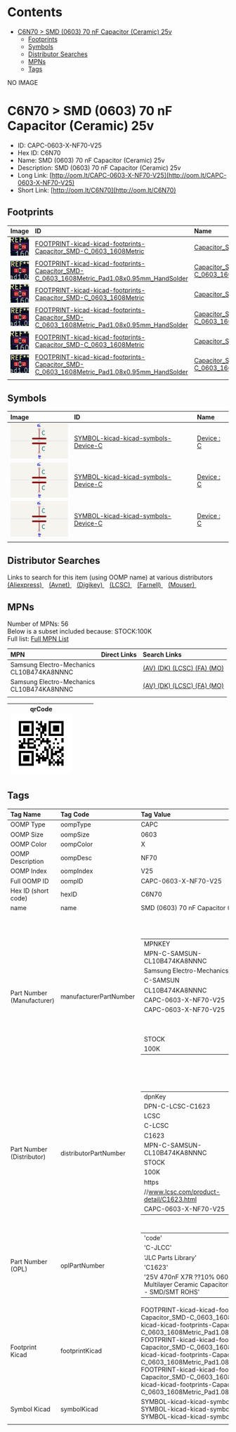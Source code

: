 



Contents
========

* [C6N70 > SMD (0603) 70 nF Capacitor (Ceramic) 25v](#c6n70--smd-0603-70-nf-capacitor-ceramic-25v)
	* [Footprints](#footprints)
	* [Symbols](#symbols)
	* [Distributor Searches](#distributor-searches)
	* [MPNs](#mpns)
	* [Tags](#tags)
  
NO IMAGE  
# C6N70 > SMD (0603) 70 nF Capacitor (Ceramic) 25v

- ID: CAPC-0603-X-NF70-V25
- Hex ID: C6N70
- Name: SMD (0603) 70 nF Capacitor (Ceramic) 25v
- Description: SMD (0603) 70 nF Capacitor (Ceramic) 25v
- Long Link: [http://oom.lt/CAPC-0603-X-NF70-V25](http://oom.lt/CAPC-0603-X-NF70-V25)
- Short Link: [http://oom.lt/C6N70](http://oom.lt/C6N70)

## Footprints
  

|Image|ID|Name|
| :--- | :--- | :--- |
|[![](https://raw.githubusercontent.com/oomlout/oomlout_OOMP_eda_V2/main/FOOTPRINT/kicad/kicad-footprints/Capacitor_SMD/C_0603_1608Metric/image_140.png)](https://github.com/oomlout/oomlout_OOMP_eda_V2/tree/main/FOOTPRINT/kicad/kicad-footprints/Capacitor_SMD/C_0603_1608Metric/)|[FOOTPRINT-kicad-kicad-footprints-Capacitor_SMD-C_0603_1608Metric](https://github.com/oomlout/oomlout_OOMP_eda_V2/tree/main/FOOTPRINT/kicad/kicad-footprints/Capacitor_SMD/C_0603_1608Metric/)|[Capacitor_SMD : C_0603_1608Metric](https://github.com/oomlout/oomlout_OOMP_eda_V2/tree/main/FOOTPRINT/kicad/kicad-footprints/Capacitor_SMD/C_0603_1608Metric/)|
|[![](https://raw.githubusercontent.com/oomlout/oomlout_OOMP_eda_V2/main/FOOTPRINT/kicad/kicad-footprints/Capacitor_SMD/C_0603_1608Metric_Pad1.08x0.95mm_HandSolder/image_140.png)](https://github.com/oomlout/oomlout_OOMP_eda_V2/tree/main/FOOTPRINT/kicad/kicad-footprints/Capacitor_SMD/C_0603_1608Metric_Pad1.08x0.95mm_HandSolder/)|[FOOTPRINT-kicad-kicad-footprints-Capacitor_SMD-C_0603_1608Metric_Pad1.08x0.95mm_HandSolder](https://github.com/oomlout/oomlout_OOMP_eda_V2/tree/main/FOOTPRINT/kicad/kicad-footprints/Capacitor_SMD/C_0603_1608Metric_Pad1.08x0.95mm_HandSolder/)|[Capacitor_SMD : C_0603_1608Metric_Pad1.08x0.95mm_HandSolder](https://github.com/oomlout/oomlout_OOMP_eda_V2/tree/main/FOOTPRINT/kicad/kicad-footprints/Capacitor_SMD/C_0603_1608Metric_Pad1.08x0.95mm_HandSolder/)|
|[![](https://raw.githubusercontent.com/oomlout/oomlout_OOMP_eda_V2/main/FOOTPRINT/kicad/kicad-footprints/Capacitor_SMD/C_0603_1608Metric/image_140.png)](https://github.com/oomlout/oomlout_OOMP_eda_V2/tree/main/FOOTPRINT/kicad/kicad-footprints/Capacitor_SMD/C_0603_1608Metric/)|[FOOTPRINT-kicad-kicad-footprints-Capacitor_SMD-C_0603_1608Metric](https://github.com/oomlout/oomlout_OOMP_eda_V2/tree/main/FOOTPRINT/kicad/kicad-footprints/Capacitor_SMD/C_0603_1608Metric/)|[Capacitor_SMD : C_0603_1608Metric](https://github.com/oomlout/oomlout_OOMP_eda_V2/tree/main/FOOTPRINT/kicad/kicad-footprints/Capacitor_SMD/C_0603_1608Metric/)|
|[![](https://raw.githubusercontent.com/oomlout/oomlout_OOMP_eda_V2/main/FOOTPRINT/kicad/kicad-footprints/Capacitor_SMD/C_0603_1608Metric_Pad1.08x0.95mm_HandSolder/image_140.png)](https://github.com/oomlout/oomlout_OOMP_eda_V2/tree/main/FOOTPRINT/kicad/kicad-footprints/Capacitor_SMD/C_0603_1608Metric_Pad1.08x0.95mm_HandSolder/)|[FOOTPRINT-kicad-kicad-footprints-Capacitor_SMD-C_0603_1608Metric_Pad1.08x0.95mm_HandSolder](https://github.com/oomlout/oomlout_OOMP_eda_V2/tree/main/FOOTPRINT/kicad/kicad-footprints/Capacitor_SMD/C_0603_1608Metric_Pad1.08x0.95mm_HandSolder/)|[Capacitor_SMD : C_0603_1608Metric_Pad1.08x0.95mm_HandSolder](https://github.com/oomlout/oomlout_OOMP_eda_V2/tree/main/FOOTPRINT/kicad/kicad-footprints/Capacitor_SMD/C_0603_1608Metric_Pad1.08x0.95mm_HandSolder/)|
|[![](https://raw.githubusercontent.com/oomlout/oomlout_OOMP_eda_V2/main/FOOTPRINT/kicad/kicad-footprints/Capacitor_SMD/C_0603_1608Metric/image_140.png)](https://github.com/oomlout/oomlout_OOMP_eda_V2/tree/main/FOOTPRINT/kicad/kicad-footprints/Capacitor_SMD/C_0603_1608Metric/)|[FOOTPRINT-kicad-kicad-footprints-Capacitor_SMD-C_0603_1608Metric](https://github.com/oomlout/oomlout_OOMP_eda_V2/tree/main/FOOTPRINT/kicad/kicad-footprints/Capacitor_SMD/C_0603_1608Metric/)|[Capacitor_SMD : C_0603_1608Metric](https://github.com/oomlout/oomlout_OOMP_eda_V2/tree/main/FOOTPRINT/kicad/kicad-footprints/Capacitor_SMD/C_0603_1608Metric/)|
|[![](https://raw.githubusercontent.com/oomlout/oomlout_OOMP_eda_V2/main/FOOTPRINT/kicad/kicad-footprints/Capacitor_SMD/C_0603_1608Metric_Pad1.08x0.95mm_HandSolder/image_140.png)](https://github.com/oomlout/oomlout_OOMP_eda_V2/tree/main/FOOTPRINT/kicad/kicad-footprints/Capacitor_SMD/C_0603_1608Metric_Pad1.08x0.95mm_HandSolder/)|[FOOTPRINT-kicad-kicad-footprints-Capacitor_SMD-C_0603_1608Metric_Pad1.08x0.95mm_HandSolder](https://github.com/oomlout/oomlout_OOMP_eda_V2/tree/main/FOOTPRINT/kicad/kicad-footprints/Capacitor_SMD/C_0603_1608Metric_Pad1.08x0.95mm_HandSolder/)|[Capacitor_SMD : C_0603_1608Metric_Pad1.08x0.95mm_HandSolder](https://github.com/oomlout/oomlout_OOMP_eda_V2/tree/main/FOOTPRINT/kicad/kicad-footprints/Capacitor_SMD/C_0603_1608Metric_Pad1.08x0.95mm_HandSolder/)|
||||

## Symbols
  

|Image|ID|Name|
| :--- | :--- | :--- |
|[![](https://raw.githubusercontent.com/oomlout/oomlout_OOMP_eda_V2/main/SYMBOL/kicad/kicad-symbols/Device/C/image_140.png)](https://github.com/oomlout/oomlout_OOMP_eda_V2/tree/main/SYMBOL/kicad/kicad-symbols/Device/C/)|[SYMBOL-kicad-kicad-symbols-Device-C](https://github.com/oomlout/oomlout_OOMP_eda_V2/tree/main/SYMBOL/kicad/kicad-symbols/Device/C/)|[Device : C](https://github.com/oomlout/oomlout_OOMP_eda_V2/tree/main/SYMBOL/kicad/kicad-symbols/Device/C/)|
|[![](https://raw.githubusercontent.com/oomlout/oomlout_OOMP_eda_V2/main/SYMBOL/kicad/kicad-symbols/Device/C/image_140.png)](https://github.com/oomlout/oomlout_OOMP_eda_V2/tree/main/SYMBOL/kicad/kicad-symbols/Device/C/)|[SYMBOL-kicad-kicad-symbols-Device-C](https://github.com/oomlout/oomlout_OOMP_eda_V2/tree/main/SYMBOL/kicad/kicad-symbols/Device/C/)|[Device : C](https://github.com/oomlout/oomlout_OOMP_eda_V2/tree/main/SYMBOL/kicad/kicad-symbols/Device/C/)|
|[![](https://raw.githubusercontent.com/oomlout/oomlout_OOMP_eda_V2/main/SYMBOL/kicad/kicad-symbols/Device/C/image_140.png)](https://github.com/oomlout/oomlout_OOMP_eda_V2/tree/main/SYMBOL/kicad/kicad-symbols/Device/C/)|[SYMBOL-kicad-kicad-symbols-Device-C](https://github.com/oomlout/oomlout_OOMP_eda_V2/tree/main/SYMBOL/kicad/kicad-symbols/Device/C/)|[Device : C](https://github.com/oomlout/oomlout_OOMP_eda_V2/tree/main/SYMBOL/kicad/kicad-symbols/Device/C/)|
||||

## Distributor Searches
  
Links to search for this item (using OOMP name) at various distributors  
[(Aliexpress) ](https://www.aliexpress.com/wholesale?SearchText=1117SMD+0603+70+nF+Capacitor+Ceramic+25v)&nbsp;&nbsp;&nbsp;[(Avnet) ](https://www.avnet.com/shop/us/search/SMD+0603+70+nF+Capacitor+Ceramic+25v)&nbsp;&nbsp;&nbsp;[(Digikey) ](https://www.digikey.co.uk/en/products/result?s=SMD+0603+70+nF+Capacitor+Ceramic+25v)&nbsp;&nbsp;&nbsp;[(LCSC) ](https://www.lcsc.com/search?q=SMD+0603+70+nF+Capacitor+Ceramic+25v)&nbsp;&nbsp;&nbsp;[(Farnell) ](https://uk.farnell.com/search?st=SMD+0603+70+nF+Capacitor+Ceramic+25v)&nbsp;&nbsp;&nbsp;[(Mouser) ](https://www.mouser.com/c/?q=SMD+0603+70+nF+Capacitor+Ceramic+25v)&nbsp;&nbsp;&nbsp;
## MPNs
  
Number of MPNs: 56<br>Below is a subset included because: STOCK:100K <br>Full list: [Full MPN List](MPNLIST.md)  

|MPN|Direct Links|Search Links|
| :--- | :--- | :--- |
|Samsung Electro-Mechanics<br>CL10B474KA8NNNC||[(AV) ](https://www.avnet.com/shop/us/search/CL10B474KA8NNNC)[(DK) ](https://www.digikey.co.uk/products/en?keywords=CL10B474KA8NNNC)[(LCSC) ](https://www.lcsc.com/search?q=CL10B474KA8NNNC)[(FA) ](https://uk.farnell.com/search?st=CL10B474KA8NNNC)[(MO) ](https://www.mouser.com/c/?q=CL10B474KA8NNNC)|
|Samsung Electro-Mechanics<br>CL10B474KA8NNNC||[(AV) ](https://www.avnet.com/shop/us/search/CL10B474KA8NNNC)[(DK) ](https://www.digikey.co.uk/products/en?keywords=CL10B474KA8NNNC)[(LCSC) ](https://www.lcsc.com/search?q=CL10B474KA8NNNC)[(FA) ](https://uk.farnell.com/search?st=CL10B474KA8NNNC)[(MO) ](https://www.mouser.com/c/?q=CL10B474KA8NNNC)|
||||
  

|qrCode<br>[![](https://raw.githubusercontent.com/oomlout/oomlout_OOMP_parts_V2/main/CAPC/0603/X/NF70/V25/qrCode_140.png)](https://github.com/oomlout/oomlout_OOMP_parts_V2/tree/main/CAPC/0603/X/NF70/V25/qrCode.png)||||
| :---: | :---: | :---: | :---: |

## Tags
  

|Tag Name|Tag Code|Tag Value|
| :--- | :--- | :--- |
|OOMP Type|oompType|CAPC|
|OOMP Size|oompSize|0603|
|OOMP Color|oompColor|X|
|OOMP Description|oompDesc|NF70|
|OOMP Index|oompIndex|V25|
|Full OOMP ID|oompID|CAPC-0603-X-NF70-V25|
|Hex ID (short code)|hexID|C6N70|
|name|name|SMD (0603) 70 nF Capacitor (Ceramic) 25v|
|Part Number (Manufacturer)|manufacturerPartNumber|<table><tr><td>MPNKEY</td></tr><tr><td> MPN-C-SAMSUN-CL10B474KA8NNNC</td><td> MANUFACTURER</td></tr><tr><td> Samsung Electro-Mechanics</td><td> MANUCODE</td></tr><tr><td> C-SAMSUN</td><td> MPN</td></tr><tr><td> CL10B474KA8NNNC</td><td> OOMPIDPARTIAL</td></tr><tr><td> CAPC-0603-X-NF70-V25</td><td> OOMPID</td></tr><tr><td> CAPC-0603-X-NF70-V25</td><td> LINK</td></tr><tr><td> </td><td> DESCRIPTION</td></tr><tr><td> </td><td> TAGS</td></tr><tr><td> STOCK</td></tr><tr><td>100K</td></tr></table></td><td> <table><tr><td>MPNKEY</td></tr><tr><td> MPN-C-MURATA-GRM188R71E474KA12D</td><td> MANUFACTURER</td></tr><tr><td> Murata Electronics</td><td> MANUCODE</td></tr><tr><td> C-MURATA</td><td> MPN</td></tr><tr><td> GRM188R71E474KA12D</td><td> OOMPIDPARTIAL</td></tr><tr><td> CAPC-0603-X-NF70-V25</td><td> OOMPID</td></tr><tr><td> CAPC-0603-X-NF70-V25</td><td> LINK</td></tr><tr><td> </td><td> DESCRIPTION</td></tr><tr><td> </td><td> TAGS</td></tr><tr><td> STOCK</td></tr><tr><td>1K</td></tr></table></td><td> <table><tr><td>MPNKEY</td></tr><tr><td> MPN-C-KYOCER-06033C474KAT2A</td><td> MANUFACTURER</td></tr><tr><td> Kyocera AVX</td><td> MANUCODE</td></tr><tr><td> C-KYOCER</td><td> MPN</td></tr><tr><td> 06033C474KAT2A</td><td> OOMPIDPARTIAL</td></tr><tr><td> CAPC-0603-X-NF70-V25</td><td> OOMPID</td></tr><tr><td> CAPC-0603-X-NF70-V25</td><td> LINK</td></tr><tr><td> </td><td> DESCRIPTION</td></tr><tr><td> </td><td> TAGS</td></tr><tr><td> </td></tr></table></td><td> <table><tr><td>MPNKEY</td></tr><tr><td> MPN-C-MURATA-GRM188B31E474KA75D</td><td> MANUFACTURER</td></tr><tr><td> Murata Electronics</td><td> MANUCODE</td></tr><tr><td> C-MURATA</td><td> MPN</td></tr><tr><td> GRM188B31E474KA75D</td><td> OOMPIDPARTIAL</td></tr><tr><td> CAPC-0603-X-NF70-V25</td><td> OOMPID</td></tr><tr><td> CAPC-0603-X-NF70-V25</td><td> LINK</td></tr><tr><td> </td><td> DESCRIPTION</td></tr><tr><td> </td><td> TAGS</td></tr><tr><td> </td></tr></table></td><td> <table><tr><td>MPNKEY</td></tr><tr><td> MPN-C-YAGEO-CC0603KRX5R8BB474</td><td> MANUFACTURER</td></tr><tr><td> YAGEO</td><td> MANUCODE</td></tr><tr><td> C-YAGEO</td><td> MPN</td></tr><tr><td> CC0603KRX5R8BB474</td><td> OOMPIDPARTIAL</td></tr><tr><td> CAPC-0603-X-NF70-V25</td><td> OOMPID</td></tr><tr><td> CAPC-0603-X-NF70-V25</td><td> LINK</td></tr><tr><td> </td><td> DESCRIPTION</td></tr><tr><td> </td><td> TAGS</td></tr><tr><td> STOCK</td></tr><tr><td>1K</td></tr></table></td><td> <table><tr><td>MPNKEY</td></tr><tr><td> MPN-C-WALSIN-0603B474K250CT</td><td> MANUFACTURER</td></tr><tr><td> Walsin Tech Corp</td><td> MANUCODE</td></tr><tr><td> C-WALSIN</td><td> MPN</td></tr><tr><td> 0603B474K250CT</td><td> OOMPIDPARTIAL</td></tr><tr><td> CAPC-0603-X-NF70-V25</td><td> OOMPID</td></tr><tr><td> CAPC-0603-X-NF70-V25</td><td> LINK</td></tr><tr><td> </td><td> DESCRIPTION</td></tr><tr><td> </td><td> TAGS</td></tr><tr><td> STOCK</td></tr><tr><td>10K</td></tr></table></td><td> <table><tr><td>MPNKEY</td></tr><tr><td> MPN-C-WALSIN-0603F474Z250</td><td> MANUFACTURER</td></tr><tr><td> Walsin Tech Corp</td><td> MANUCODE</td></tr><tr><td> C-WALSIN</td><td> MPN</td></tr><tr><td> 0603F474Z250</td><td> OOMPIDPARTIAL</td></tr><tr><td> CAPC-0603-X-NF70-V25</td><td> OOMPID</td></tr><tr><td> CAPC-0603-X-NF70-V25</td><td> LINK</td></tr><tr><td> </td><td> DESCRIPTION</td></tr><tr><td> </td><td> TAGS</td></tr><tr><td> </td></tr></table></td><td> <table><tr><td>MPNKEY</td></tr><tr><td> MPN-C-WALSIN-0603X474K250CT</td><td> MANUFACTURER</td></tr><tr><td> Walsin Tech Corp</td><td> MANUCODE</td></tr><tr><td> C-WALSIN</td><td> MPN</td></tr><tr><td> 0603X474K250CT</td><td> OOMPIDPARTIAL</td></tr><tr><td> CAPC-0603-X-NF70-V25</td><td> OOMPID</td></tr><tr><td> CAPC-0603-X-NF70-V25</td><td> LINK</td></tr><tr><td> </td><td> DESCRIPTION</td></tr><tr><td> </td><td> TAGS</td></tr><tr><td> STOCK</td></tr><tr><td>10K</td></tr></table></td><td> <table><tr><td>MPNKEY</td></tr><tr><td> MPN-C-MURATA-GCM188R71E474KA64D</td><td> MANUFACTURER</td></tr><tr><td> Murata Electronics</td><td> MANUCODE</td></tr><tr><td> C-MURATA</td><td> MPN</td></tr><tr><td> GCM188R71E474KA64D</td><td> OOMPIDPARTIAL</td></tr><tr><td> CAPC-0603-X-NF70-V25</td><td> OOMPID</td></tr><tr><td> CAPC-0603-X-NF70-V25</td><td> LINK</td></tr><tr><td> </td><td> DESCRIPTION</td></tr><tr><td> </td><td> TAGS</td></tr><tr><td> STOCK</td></tr><tr><td>1K</td></tr></table></td><td> <table><tr><td>MPNKEY</td></tr><tr><td> MPN-C-FHGUAN-0603B474K250NT</td><td> MANUFACTURER</td></tr><tr><td> FH (Guangdong Fenghua Advanced Tech)</td><td> MANUCODE</td></tr><tr><td> C-FHGUAN</td><td> MPN</td></tr><tr><td> 0603B474K250NT</td><td> OOMPIDPARTIAL</td></tr><tr><td> CAPC-0603-X-NF70-V25</td><td> OOMPID</td></tr><tr><td> CAPC-0603-X-NF70-V25</td><td> LINK</td></tr><tr><td> </td><td> DESCRIPTION</td></tr><tr><td> </td><td> TAGS</td></tr><tr><td> STOCK</td></tr><tr><td>1K</td></tr></table></td><td> <table><tr><td>MPNKEY</td></tr><tr><td> MPN-C-FHGUAN-0603F474M250NT</td><td> MANUFACTURER</td></tr><tr><td> FH (Guangdong Fenghua Advanced Tech)</td><td> MANUCODE</td></tr><tr><td> C-FHGUAN</td><td> MPN</td></tr><tr><td> 0603F474M250NT</td><td> OOMPIDPARTIAL</td></tr><tr><td> CAPC-0603-X-NF70-V25</td><td> OOMPID</td></tr><tr><td> CAPC-0603-X-NF70-V25</td><td> LINK</td></tr><tr><td> </td><td> DESCRIPTION</td></tr><tr><td> </td><td> TAGS</td></tr><tr><td> </td></tr></table></td><td> <table><tr><td>MPNKEY</td></tr><tr><td> MPN-C-SAMSUN-CL10A474KA8NNNC</td><td> MANUFACTURER</td></tr><tr><td> Samsung Electro-Mechanics</td><td> MANUCODE</td></tr><tr><td> C-SAMSUN</td><td> MPN</td></tr><tr><td> CL10A474KA8NNNC</td><td> OOMPIDPARTIAL</td></tr><tr><td> CAPC-0603-X-NF70-V25</td><td> OOMPID</td></tr><tr><td> CAPC-0603-X-NF70-V25</td><td> LINK</td></tr><tr><td> </td><td> DESCRIPTION</td></tr><tr><td> </td><td> TAGS</td></tr><tr><td> </td></tr></table></td><td> <table><tr><td>MPNKEY</td></tr><tr><td> MPN-C-SAMSUN-CL10B474KA8NFNC</td><td> MANUFACTURER</td></tr><tr><td> Samsung Electro-Mechanics</td><td> MANUCODE</td></tr><tr><td> C-SAMSUN</td><td> MPN</td></tr><tr><td> CL10B474KA8NFNC</td><td> OOMPIDPARTIAL</td></tr><tr><td> CAPC-0603-X-NF70-V25</td><td> OOMPID</td></tr><tr><td> CAPC-0603-X-NF70-V25</td><td> LINK</td></tr><tr><td> </td><td> DESCRIPTION</td></tr><tr><td> </td><td> TAGS</td></tr><tr><td> </td></tr></table></td><td> <table><tr><td>MPNKEY</td></tr><tr><td> MPN-C-SAMSUN-CL10F474ZA8NNNC</td><td> MANUFACTURER</td></tr><tr><td> Samsung Electro-Mechanics</td><td> MANUCODE</td></tr><tr><td> C-SAMSUN</td><td> MPN</td></tr><tr><td> CL10F474ZA8NNNC</td><td> OOMPIDPARTIAL</td></tr><tr><td> CAPC-0603-X-NF70-V25</td><td> OOMPID</td></tr><tr><td> CAPC-0603-X-NF70-V25</td><td> LINK</td></tr><tr><td> </td><td> DESCRIPTION</td></tr><tr><td> </td><td> TAGS</td></tr><tr><td> STOCK</td></tr><tr><td>1K</td></tr></table></td><td> <table><tr><td>MPNKEY</td></tr><tr><td> MPN-C-YAGEO-CC0603KRX7R8BB474</td><td> MANUFACTURER</td></tr><tr><td> YAGEO</td><td> MANUCODE</td></tr><tr><td> C-YAGEO</td><td> MPN</td></tr><tr><td> CC0603KRX7R8BB474</td><td> OOMPIDPARTIAL</td></tr><tr><td> CAPC-0603-X-NF70-V25</td><td> OOMPID</td></tr><tr><td> CAPC-0603-X-NF70-V25</td><td> LINK</td></tr><tr><td> </td><td> DESCRIPTION</td></tr><tr><td> </td><td> TAGS</td></tr><tr><td> STOCK</td></tr><tr><td>1K</td></tr></table></td><td> <table><tr><td>MPNKEY</td></tr><tr><td> MPN-C-YAGEO-CC0603ZRY5V8BB474</td><td> MANUFACTURER</td></tr><tr><td> YAGEO</td><td> MANUCODE</td></tr><tr><td> C-YAGEO</td><td> MPN</td></tr><tr><td> CC0603ZRY5V8BB474</td><td> OOMPIDPARTIAL</td></tr><tr><td> CAPC-0603-X-NF70-V25</td><td> OOMPID</td></tr><tr><td> CAPC-0603-X-NF70-V25</td><td> LINK</td></tr><tr><td> </td><td> DESCRIPTION</td></tr><tr><td> </td><td> TAGS</td></tr><tr><td> STOCK</td></tr><tr><td>1K</td></tr></table></td><td> <table><tr><td>MPNKEY</td></tr><tr><td> MPN-C-TDK-C1608X5R1E474KT000E</td><td> MANUFACTURER</td></tr><tr><td> TDK</td><td> MANUCODE</td></tr><tr><td> C-TDK</td><td> MPN</td></tr><tr><td> C1608X5R1E474KT000E</td><td> OOMPIDPARTIAL</td></tr><tr><td> CAPC-0603-X-NF70-V25</td><td> OOMPID</td></tr><tr><td> CAPC-0603-X-NF70-V25</td><td> LINK</td></tr><tr><td> </td><td> DESCRIPTION</td></tr><tr><td> </td><td> TAGS</td></tr><tr><td> </td></tr></table></td><td> <table><tr><td>MPNKEY</td></tr><tr><td> MPN-C-TDK-CGA3E3X7R1E474KT0Y0N</td><td> MANUFACTURER</td></tr><tr><td> TDK</td><td> MANUCODE</td></tr><tr><td> C-TDK</td><td> MPN</td></tr><tr><td> CGA3E3X7R1E474KT0Y0N</td><td> OOMPIDPARTIAL</td></tr><tr><td> CAPC-0603-X-NF70-V25</td><td> OOMPID</td></tr><tr><td> CAPC-0603-X-NF70-V25</td><td> LINK</td></tr><tr><td> </td><td> DESCRIPTION</td></tr><tr><td> </td><td> TAGS</td></tr><tr><td> </td></tr></table></td><td> <table><tr><td>MPNKEY</td></tr><tr><td> MPN-C-CCTC-TCC0603X7R474K250CT</td><td> MANUFACTURER</td></tr><tr><td> CCTC</td><td> MANUCODE</td></tr><tr><td> C-CCTC</td><td> MPN</td></tr><tr><td> TCC0603X7R474K250CT</td><td> OOMPIDPARTIAL</td></tr><tr><td> CAPC-0603-X-NF70-V25</td><td> OOMPID</td></tr><tr><td> CAPC-0603-X-NF70-V25</td><td> LINK</td></tr><tr><td> </td><td> DESCRIPTION</td></tr><tr><td> </td><td> TAGS</td></tr><tr><td> STOCK</td></tr><tr><td>1K</td></tr></table></td><td> <table><tr><td>MPNKEY</td></tr><tr><td> MPN-C-WALSIN-0603F474M250CT</td><td> MANUFACTURER</td></tr><tr><td> Walsin Tech Corp</td><td> MANUCODE</td></tr><tr><td> C-WALSIN</td><td> MPN</td></tr><tr><td> 0603F474M250CT</td><td> OOMPIDPARTIAL</td></tr><tr><td> CAPC-0603-X-NF70-V25</td><td> OOMPID</td></tr><tr><td> CAPC-0603-X-NF70-V25</td><td> LINK</td></tr><tr><td> </td><td> DESCRIPTION</td></tr><tr><td> </td><td> TAGS</td></tr><tr><td> </td></tr></table></td><td> <table><tr><td>MPNKEY</td></tr><tr><td> MPN-C-WALSIN-0603B274K250CT</td><td> MANUFACTURER</td></tr><tr><td> Walsin Tech Corp</td><td> MANUCODE</td></tr><tr><td> C-WALSIN</td><td> MPN</td></tr><tr><td> 0603B274K250CT</td><td> OOMPIDPARTIAL</td></tr><tr><td> CAPC-0603-X-NF70-V25</td><td> OOMPID</td></tr><tr><td> CAPC-0603-X-NF70-V25</td><td> LINK</td></tr><tr><td> </td><td> DESCRIPTION</td></tr><tr><td> </td><td> TAGS</td></tr><tr><td> </td></tr></table></td><td> <table><tr><td>MPNKEY</td></tr><tr><td> MPN-C-PSAPRO-FN18X474K250PBG</td><td> MANUFACTURER</td></tr><tr><td> PSA(Prosperity Dielectrics)</td><td> MANUCODE</td></tr><tr><td> C-PSAPRO</td><td> MPN</td></tr><tr><td> FN18X474K250PBG</td><td> OOMPIDPARTIAL</td></tr><tr><td> CAPC-0603-X-NF70-V25</td><td> OOMPID</td></tr><tr><td> CAPC-0603-X-NF70-V25</td><td> LINK</td></tr><tr><td> </td><td> DESCRIPTION</td></tr><tr><td> </td><td> TAGS</td></tr><tr><td> STOCK</td></tr><tr><td>1K</td></tr></table></td><td> <table><tr><td>MPNKEY</td></tr><tr><td> MPN-C-SAMSUN-CL10B474KA8VPNC</td><td> MANUFACTURER</td></tr><tr><td> Samsung Electro-Mechanics</td><td> MANUCODE</td></tr><tr><td> C-SAMSUN</td><td> MPN</td></tr><tr><td> CL10B474KA8VPNC</td><td> OOMPIDPARTIAL</td></tr><tr><td> CAPC-0603-X-NF70-V25</td><td> OOMPID</td></tr><tr><td> CAPC-0603-X-NF70-V25</td><td> LINK</td></tr><tr><td> </td><td> DESCRIPTION</td></tr><tr><td> </td><td> TAGS</td></tr><tr><td> STOCK</td></tr><tr><td>1K</td></tr></table></td><td> <table><tr><td>MPNKEY</td></tr><tr><td> MPN-C-YAGEO-CC0603JRX7R8BB474</td><td> MANUFACTURER</td></tr><tr><td> YAGEO</td><td> MANUCODE</td></tr><tr><td> C-YAGEO</td><td> MPN</td></tr><tr><td> CC0603JRX7R8BB474</td><td> OOMPIDPARTIAL</td></tr><tr><td> CAPC-0603-X-NF70-V25</td><td> OOMPID</td></tr><tr><td> CAPC-0603-X-NF70-V25</td><td> LINK</td></tr><tr><td> </td><td> DESCRIPTION</td></tr><tr><td> </td><td> TAGS</td></tr><tr><td> </td></tr></table></td><td> <table><tr><td>MPNKEY</td></tr><tr><td> MPN-C-TAIYOY-TMK107B7474KAHT</td><td> MANUFACTURER</td></tr><tr><td> Taiyo Yuden</td><td> MANUCODE</td></tr><tr><td> C-TAIYOY</td><td> MPN</td></tr><tr><td> TMK107B7474KAHT</td><td> OOMPIDPARTIAL</td></tr><tr><td> CAPC-0603-X-NF70-V25</td><td> OOMPID</td></tr><tr><td> CAPC-0603-X-NF70-V25</td><td> LINK</td></tr><tr><td> </td><td> DESCRIPTION</td></tr><tr><td> </td><td> TAGS</td></tr><tr><td> STOCK</td></tr><tr><td>1K</td></tr></table></td><td> <table><tr><td>MPNKEY</td></tr><tr><td> MPN-C-TDK-C1608X7R1E474KT000N</td><td> MANUFACTURER</td></tr><tr><td> TDK</td><td> MANUCODE</td></tr><tr><td> C-TDK</td><td> MPN</td></tr><tr><td> C1608X7R1E474KT000N</td><td> OOMPIDPARTIAL</td></tr><tr><td> CAPC-0603-X-NF70-V25</td><td> OOMPID</td></tr><tr><td> CAPC-0603-X-NF70-V25</td><td> LINK</td></tr><tr><td> </td><td> DESCRIPTION</td></tr><tr><td> </td><td> TAGS</td></tr><tr><td> STOCK</td></tr><tr><td>1K</td></tr></table></td><td> <table><tr><td>MPNKEY</td></tr><tr><td> MPN-C-MURATA-GCJ188R91E474KA01D</td><td> MANUFACTURER</td></tr><tr><td> Murata Electronics</td><td> MANUCODE</td></tr><tr><td> C-MURATA</td><td> MPN</td></tr><tr><td> GCJ188R91E474KA01D</td><td> OOMPIDPARTIAL</td></tr><tr><td> CAPC-0603-X-NF70-V25</td><td> OOMPID</td></tr><tr><td> CAPC-0603-X-NF70-V25</td><td> LINK</td></tr><tr><td> </td><td> DESCRIPTION</td></tr><tr><td> </td><td> TAGS</td></tr><tr><td> </td></tr></table></td><td> <table><tr><td>MPNKEY</td></tr><tr><td> MPN-C-WURTHE-885012206075</td><td> MANUFACTURER</td></tr><tr><td> Wurth Elektronik</td><td> MANUCODE</td></tr><tr><td> C-WURTHE</td><td> MPN</td></tr><tr><td> 885012206075</td><td> OOMPIDPARTIAL</td></tr><tr><td> CAPC-0603-X-NF70-V25</td><td> OOMPID</td></tr><tr><td> CAPC-0603-X-NF70-V25</td><td> LINK</td></tr><tr><td> </td><td> DESCRIPTION</td></tr><tr><td> </td><td> TAGS</td></tr><tr><td> </td></tr></table></td><td> <table><tr><td>MPNKEY</td></tr><tr><td> MPN-C-SAMSUN-CL10B474KA8NNNC</td><td> MANUFACTURER</td></tr><tr><td> Samsung Electro-Mechanics</td><td> MANUCODE</td></tr><tr><td> C-SAMSUN</td><td> MPN</td></tr><tr><td> CL10B474KA8NNNC</td><td> OOMPIDPARTIAL</td></tr><tr><td> CAPC-0603-X-NF70-V25</td><td> OOMPID</td></tr><tr><td> CAPC-0603-X-NF70-V25</td><td> LINK</td></tr><tr><td> </td><td> DESCRIPTION</td></tr><tr><td> </td><td> TAGS</td></tr><tr><td> STOCK</td></tr><tr><td>100K</td></tr></table></td><td> <table><tr><td>MPNKEY</td></tr><tr><td> MPN-C-MURATA-GRM188R71E474KA12D</td><td> MANUFACTURER</td></tr><tr><td> Murata Electronics</td><td> MANUCODE</td></tr><tr><td> C-MURATA</td><td> MPN</td></tr><tr><td> GRM188R71E474KA12D</td><td> OOMPIDPARTIAL</td></tr><tr><td> CAPC-0603-X-NF70-V25</td><td> OOMPID</td></tr><tr><td> CAPC-0603-X-NF70-V25</td><td> LINK</td></tr><tr><td> </td><td> DESCRIPTION</td></tr><tr><td> </td><td> TAGS</td></tr><tr><td> STOCK</td></tr><tr><td>1K</td></tr></table></td><td> <table><tr><td>MPNKEY</td></tr><tr><td> MPN-C-KYOCER-06033C474KAT2A</td><td> MANUFACTURER</td></tr><tr><td> Kyocera AVX</td><td> MANUCODE</td></tr><tr><td> C-KYOCER</td><td> MPN</td></tr><tr><td> 06033C474KAT2A</td><td> OOMPIDPARTIAL</td></tr><tr><td> CAPC-0603-X-NF70-V25</td><td> OOMPID</td></tr><tr><td> CAPC-0603-X-NF70-V25</td><td> LINK</td></tr><tr><td> </td><td> DESCRIPTION</td></tr><tr><td> </td><td> TAGS</td></tr><tr><td> </td></tr></table></td><td> <table><tr><td>MPNKEY</td></tr><tr><td> MPN-C-MURATA-GRM188B31E474KA75D</td><td> MANUFACTURER</td></tr><tr><td> Murata Electronics</td><td> MANUCODE</td></tr><tr><td> C-MURATA</td><td> MPN</td></tr><tr><td> GRM188B31E474KA75D</td><td> OOMPIDPARTIAL</td></tr><tr><td> CAPC-0603-X-NF70-V25</td><td> OOMPID</td></tr><tr><td> CAPC-0603-X-NF70-V25</td><td> LINK</td></tr><tr><td> </td><td> DESCRIPTION</td></tr><tr><td> </td><td> TAGS</td></tr><tr><td> </td></tr></table></td><td> <table><tr><td>MPNKEY</td></tr><tr><td> MPN-C-YAGEO-CC0603KRX5R8BB474</td><td> MANUFACTURER</td></tr><tr><td> YAGEO</td><td> MANUCODE</td></tr><tr><td> C-YAGEO</td><td> MPN</td></tr><tr><td> CC0603KRX5R8BB474</td><td> OOMPIDPARTIAL</td></tr><tr><td> CAPC-0603-X-NF70-V25</td><td> OOMPID</td></tr><tr><td> CAPC-0603-X-NF70-V25</td><td> LINK</td></tr><tr><td> </td><td> DESCRIPTION</td></tr><tr><td> </td><td> TAGS</td></tr><tr><td> STOCK</td></tr><tr><td>1K</td></tr></table></td><td> <table><tr><td>MPNKEY</td></tr><tr><td> MPN-C-WALSIN-0603B474K250CT</td><td> MANUFACTURER</td></tr><tr><td> Walsin Tech Corp</td><td> MANUCODE</td></tr><tr><td> C-WALSIN</td><td> MPN</td></tr><tr><td> 0603B474K250CT</td><td> OOMPIDPARTIAL</td></tr><tr><td> CAPC-0603-X-NF70-V25</td><td> OOMPID</td></tr><tr><td> CAPC-0603-X-NF70-V25</td><td> LINK</td></tr><tr><td> </td><td> DESCRIPTION</td></tr><tr><td> </td><td> TAGS</td></tr><tr><td> STOCK</td></tr><tr><td>10K</td></tr></table></td><td> <table><tr><td>MPNKEY</td></tr><tr><td> MPN-C-WALSIN-0603F474Z250</td><td> MANUFACTURER</td></tr><tr><td> Walsin Tech Corp</td><td> MANUCODE</td></tr><tr><td> C-WALSIN</td><td> MPN</td></tr><tr><td> 0603F474Z250</td><td> OOMPIDPARTIAL</td></tr><tr><td> CAPC-0603-X-NF70-V25</td><td> OOMPID</td></tr><tr><td> CAPC-0603-X-NF70-V25</td><td> LINK</td></tr><tr><td> </td><td> DESCRIPTION</td></tr><tr><td> </td><td> TAGS</td></tr><tr><td> </td></tr></table></td><td> <table><tr><td>MPNKEY</td></tr><tr><td> MPN-C-WALSIN-0603X474K250CT</td><td> MANUFACTURER</td></tr><tr><td> Walsin Tech Corp</td><td> MANUCODE</td></tr><tr><td> C-WALSIN</td><td> MPN</td></tr><tr><td> 0603X474K250CT</td><td> OOMPIDPARTIAL</td></tr><tr><td> CAPC-0603-X-NF70-V25</td><td> OOMPID</td></tr><tr><td> CAPC-0603-X-NF70-V25</td><td> LINK</td></tr><tr><td> </td><td> DESCRIPTION</td></tr><tr><td> </td><td> TAGS</td></tr><tr><td> STOCK</td></tr><tr><td>10K</td></tr></table></td><td> <table><tr><td>MPNKEY</td></tr><tr><td> MPN-C-MURATA-GCM188R71E474KA64D</td><td> MANUFACTURER</td></tr><tr><td> Murata Electronics</td><td> MANUCODE</td></tr><tr><td> C-MURATA</td><td> MPN</td></tr><tr><td> GCM188R71E474KA64D</td><td> OOMPIDPARTIAL</td></tr><tr><td> CAPC-0603-X-NF70-V25</td><td> OOMPID</td></tr><tr><td> CAPC-0603-X-NF70-V25</td><td> LINK</td></tr><tr><td> </td><td> DESCRIPTION</td></tr><tr><td> </td><td> TAGS</td></tr><tr><td> STOCK</td></tr><tr><td>1K</td></tr></table></td><td> <table><tr><td>MPNKEY</td></tr><tr><td> MPN-C-FHGUAN-0603B474K250NT</td><td> MANUFACTURER</td></tr><tr><td> FH (Guangdong Fenghua Advanced Tech)</td><td> MANUCODE</td></tr><tr><td> C-FHGUAN</td><td> MPN</td></tr><tr><td> 0603B474K250NT</td><td> OOMPIDPARTIAL</td></tr><tr><td> CAPC-0603-X-NF70-V25</td><td> OOMPID</td></tr><tr><td> CAPC-0603-X-NF70-V25</td><td> LINK</td></tr><tr><td> </td><td> DESCRIPTION</td></tr><tr><td> </td><td> TAGS</td></tr><tr><td> STOCK</td></tr><tr><td>1K</td></tr></table></td><td> <table><tr><td>MPNKEY</td></tr><tr><td> MPN-C-FHGUAN-0603F474M250NT</td><td> MANUFACTURER</td></tr><tr><td> FH (Guangdong Fenghua Advanced Tech)</td><td> MANUCODE</td></tr><tr><td> C-FHGUAN</td><td> MPN</td></tr><tr><td> 0603F474M250NT</td><td> OOMPIDPARTIAL</td></tr><tr><td> CAPC-0603-X-NF70-V25</td><td> OOMPID</td></tr><tr><td> CAPC-0603-X-NF70-V25</td><td> LINK</td></tr><tr><td> </td><td> DESCRIPTION</td></tr><tr><td> </td><td> TAGS</td></tr><tr><td> </td></tr></table></td><td> <table><tr><td>MPNKEY</td></tr><tr><td> MPN-C-SAMSUN-CL10A474KA8NNNC</td><td> MANUFACTURER</td></tr><tr><td> Samsung Electro-Mechanics</td><td> MANUCODE</td></tr><tr><td> C-SAMSUN</td><td> MPN</td></tr><tr><td> CL10A474KA8NNNC</td><td> OOMPIDPARTIAL</td></tr><tr><td> CAPC-0603-X-NF70-V25</td><td> OOMPID</td></tr><tr><td> CAPC-0603-X-NF70-V25</td><td> LINK</td></tr><tr><td> </td><td> DESCRIPTION</td></tr><tr><td> </td><td> TAGS</td></tr><tr><td> </td></tr></table></td><td> <table><tr><td>MPNKEY</td></tr><tr><td> MPN-C-SAMSUN-CL10B474KA8NFNC</td><td> MANUFACTURER</td></tr><tr><td> Samsung Electro-Mechanics</td><td> MANUCODE</td></tr><tr><td> C-SAMSUN</td><td> MPN</td></tr><tr><td> CL10B474KA8NFNC</td><td> OOMPIDPARTIAL</td></tr><tr><td> CAPC-0603-X-NF70-V25</td><td> OOMPID</td></tr><tr><td> CAPC-0603-X-NF70-V25</td><td> LINK</td></tr><tr><td> </td><td> DESCRIPTION</td></tr><tr><td> </td><td> TAGS</td></tr><tr><td> </td></tr></table></td><td> <table><tr><td>MPNKEY</td></tr><tr><td> MPN-C-SAMSUN-CL10F474ZA8NNNC</td><td> MANUFACTURER</td></tr><tr><td> Samsung Electro-Mechanics</td><td> MANUCODE</td></tr><tr><td> C-SAMSUN</td><td> MPN</td></tr><tr><td> CL10F474ZA8NNNC</td><td> OOMPIDPARTIAL</td></tr><tr><td> CAPC-0603-X-NF70-V25</td><td> OOMPID</td></tr><tr><td> CAPC-0603-X-NF70-V25</td><td> LINK</td></tr><tr><td> </td><td> DESCRIPTION</td></tr><tr><td> </td><td> TAGS</td></tr><tr><td> STOCK</td></tr><tr><td>1K</td></tr></table></td><td> <table><tr><td>MPNKEY</td></tr><tr><td> MPN-C-YAGEO-CC0603KRX7R8BB474</td><td> MANUFACTURER</td></tr><tr><td> YAGEO</td><td> MANUCODE</td></tr><tr><td> C-YAGEO</td><td> MPN</td></tr><tr><td> CC0603KRX7R8BB474</td><td> OOMPIDPARTIAL</td></tr><tr><td> CAPC-0603-X-NF70-V25</td><td> OOMPID</td></tr><tr><td> CAPC-0603-X-NF70-V25</td><td> LINK</td></tr><tr><td> </td><td> DESCRIPTION</td></tr><tr><td> </td><td> TAGS</td></tr><tr><td> STOCK</td></tr><tr><td>1K</td></tr></table></td><td> <table><tr><td>MPNKEY</td></tr><tr><td> MPN-C-YAGEO-CC0603ZRY5V8BB474</td><td> MANUFACTURER</td></tr><tr><td> YAGEO</td><td> MANUCODE</td></tr><tr><td> C-YAGEO</td><td> MPN</td></tr><tr><td> CC0603ZRY5V8BB474</td><td> OOMPIDPARTIAL</td></tr><tr><td> CAPC-0603-X-NF70-V25</td><td> OOMPID</td></tr><tr><td> CAPC-0603-X-NF70-V25</td><td> LINK</td></tr><tr><td> </td><td> DESCRIPTION</td></tr><tr><td> </td><td> TAGS</td></tr><tr><td> STOCK</td></tr><tr><td>1K</td></tr></table></td><td> <table><tr><td>MPNKEY</td></tr><tr><td> MPN-C-TDK-C1608X5R1E474KT000E</td><td> MANUFACTURER</td></tr><tr><td> TDK</td><td> MANUCODE</td></tr><tr><td> C-TDK</td><td> MPN</td></tr><tr><td> C1608X5R1E474KT000E</td><td> OOMPIDPARTIAL</td></tr><tr><td> CAPC-0603-X-NF70-V25</td><td> OOMPID</td></tr><tr><td> CAPC-0603-X-NF70-V25</td><td> LINK</td></tr><tr><td> </td><td> DESCRIPTION</td></tr><tr><td> </td><td> TAGS</td></tr><tr><td> </td></tr></table></td><td> <table><tr><td>MPNKEY</td></tr><tr><td> MPN-C-TDK-CGA3E3X7R1E474KT0Y0N</td><td> MANUFACTURER</td></tr><tr><td> TDK</td><td> MANUCODE</td></tr><tr><td> C-TDK</td><td> MPN</td></tr><tr><td> CGA3E3X7R1E474KT0Y0N</td><td> OOMPIDPARTIAL</td></tr><tr><td> CAPC-0603-X-NF70-V25</td><td> OOMPID</td></tr><tr><td> CAPC-0603-X-NF70-V25</td><td> LINK</td></tr><tr><td> </td><td> DESCRIPTION</td></tr><tr><td> </td><td> TAGS</td></tr><tr><td> </td></tr></table></td><td> <table><tr><td>MPNKEY</td></tr><tr><td> MPN-C-CCTC-TCC0603X7R474K250CT</td><td> MANUFACTURER</td></tr><tr><td> CCTC</td><td> MANUCODE</td></tr><tr><td> C-CCTC</td><td> MPN</td></tr><tr><td> TCC0603X7R474K250CT</td><td> OOMPIDPARTIAL</td></tr><tr><td> CAPC-0603-X-NF70-V25</td><td> OOMPID</td></tr><tr><td> CAPC-0603-X-NF70-V25</td><td> LINK</td></tr><tr><td> </td><td> DESCRIPTION</td></tr><tr><td> </td><td> TAGS</td></tr><tr><td> STOCK</td></tr><tr><td>1K</td></tr></table></td><td> <table><tr><td>MPNKEY</td></tr><tr><td> MPN-C-WALSIN-0603F474M250CT</td><td> MANUFACTURER</td></tr><tr><td> Walsin Tech Corp</td><td> MANUCODE</td></tr><tr><td> C-WALSIN</td><td> MPN</td></tr><tr><td> 0603F474M250CT</td><td> OOMPIDPARTIAL</td></tr><tr><td> CAPC-0603-X-NF70-V25</td><td> OOMPID</td></tr><tr><td> CAPC-0603-X-NF70-V25</td><td> LINK</td></tr><tr><td> </td><td> DESCRIPTION</td></tr><tr><td> </td><td> TAGS</td></tr><tr><td> </td></tr></table></td><td> <table><tr><td>MPNKEY</td></tr><tr><td> MPN-C-WALSIN-0603B274K250CT</td><td> MANUFACTURER</td></tr><tr><td> Walsin Tech Corp</td><td> MANUCODE</td></tr><tr><td> C-WALSIN</td><td> MPN</td></tr><tr><td> 0603B274K250CT</td><td> OOMPIDPARTIAL</td></tr><tr><td> CAPC-0603-X-NF70-V25</td><td> OOMPID</td></tr><tr><td> CAPC-0603-X-NF70-V25</td><td> LINK</td></tr><tr><td> </td><td> DESCRIPTION</td></tr><tr><td> </td><td> TAGS</td></tr><tr><td> </td></tr></table></td><td> <table><tr><td>MPNKEY</td></tr><tr><td> MPN-C-PSAPRO-FN18X474K250PBG</td><td> MANUFACTURER</td></tr><tr><td> PSA(Prosperity Dielectrics)</td><td> MANUCODE</td></tr><tr><td> C-PSAPRO</td><td> MPN</td></tr><tr><td> FN18X474K250PBG</td><td> OOMPIDPARTIAL</td></tr><tr><td> CAPC-0603-X-NF70-V25</td><td> OOMPID</td></tr><tr><td> CAPC-0603-X-NF70-V25</td><td> LINK</td></tr><tr><td> </td><td> DESCRIPTION</td></tr><tr><td> </td><td> TAGS</td></tr><tr><td> STOCK</td></tr><tr><td>1K</td></tr></table></td><td> <table><tr><td>MPNKEY</td></tr><tr><td> MPN-C-SAMSUN-CL10B474KA8VPNC</td><td> MANUFACTURER</td></tr><tr><td> Samsung Electro-Mechanics</td><td> MANUCODE</td></tr><tr><td> C-SAMSUN</td><td> MPN</td></tr><tr><td> CL10B474KA8VPNC</td><td> OOMPIDPARTIAL</td></tr><tr><td> CAPC-0603-X-NF70-V25</td><td> OOMPID</td></tr><tr><td> CAPC-0603-X-NF70-V25</td><td> LINK</td></tr><tr><td> </td><td> DESCRIPTION</td></tr><tr><td> </td><td> TAGS</td></tr><tr><td> STOCK</td></tr><tr><td>1K</td></tr></table></td><td> <table><tr><td>MPNKEY</td></tr><tr><td> MPN-C-YAGEO-CC0603JRX7R8BB474</td><td> MANUFACTURER</td></tr><tr><td> YAGEO</td><td> MANUCODE</td></tr><tr><td> C-YAGEO</td><td> MPN</td></tr><tr><td> CC0603JRX7R8BB474</td><td> OOMPIDPARTIAL</td></tr><tr><td> CAPC-0603-X-NF70-V25</td><td> OOMPID</td></tr><tr><td> CAPC-0603-X-NF70-V25</td><td> LINK</td></tr><tr><td> </td><td> DESCRIPTION</td></tr><tr><td> </td><td> TAGS</td></tr><tr><td> </td></tr></table></td><td> <table><tr><td>MPNKEY</td></tr><tr><td> MPN-C-TAIYOY-TMK107B7474KAHT</td><td> MANUFACTURER</td></tr><tr><td> Taiyo Yuden</td><td> MANUCODE</td></tr><tr><td> C-TAIYOY</td><td> MPN</td></tr><tr><td> TMK107B7474KAHT</td><td> OOMPIDPARTIAL</td></tr><tr><td> CAPC-0603-X-NF70-V25</td><td> OOMPID</td></tr><tr><td> CAPC-0603-X-NF70-V25</td><td> LINK</td></tr><tr><td> </td><td> DESCRIPTION</td></tr><tr><td> </td><td> TAGS</td></tr><tr><td> STOCK</td></tr><tr><td>1K</td></tr></table></td><td> <table><tr><td>MPNKEY</td></tr><tr><td> MPN-C-TDK-C1608X7R1E474KT000N</td><td> MANUFACTURER</td></tr><tr><td> TDK</td><td> MANUCODE</td></tr><tr><td> C-TDK</td><td> MPN</td></tr><tr><td> C1608X7R1E474KT000N</td><td> OOMPIDPARTIAL</td></tr><tr><td> CAPC-0603-X-NF70-V25</td><td> OOMPID</td></tr><tr><td> CAPC-0603-X-NF70-V25</td><td> LINK</td></tr><tr><td> </td><td> DESCRIPTION</td></tr><tr><td> </td><td> TAGS</td></tr><tr><td> STOCK</td></tr><tr><td>1K</td></tr></table></td><td> <table><tr><td>MPNKEY</td></tr><tr><td> MPN-C-MURATA-GCJ188R91E474KA01D</td><td> MANUFACTURER</td></tr><tr><td> Murata Electronics</td><td> MANUCODE</td></tr><tr><td> C-MURATA</td><td> MPN</td></tr><tr><td> GCJ188R91E474KA01D</td><td> OOMPIDPARTIAL</td></tr><tr><td> CAPC-0603-X-NF70-V25</td><td> OOMPID</td></tr><tr><td> CAPC-0603-X-NF70-V25</td><td> LINK</td></tr><tr><td> </td><td> DESCRIPTION</td></tr><tr><td> </td><td> TAGS</td></tr><tr><td> </td></tr></table></td><td> <table><tr><td>MPNKEY</td></tr><tr><td> MPN-C-WURTHE-885012206075</td><td> MANUFACTURER</td></tr><tr><td> Wurth Elektronik</td><td> MANUCODE</td></tr><tr><td> C-WURTHE</td><td> MPN</td></tr><tr><td> 885012206075</td><td> OOMPIDPARTIAL</td></tr><tr><td> CAPC-0603-X-NF70-V25</td><td> OOMPID</td></tr><tr><td> CAPC-0603-X-NF70-V25</td><td> LINK</td></tr><tr><td> </td><td> DESCRIPTION</td></tr><tr><td> </td><td> TAGS</td></tr><tr><td> </td></tr></table>|
|Part Number (Distributor)|distributorPartNumber|<table><tr><td>dpnKey</td></tr><tr><td> DPN-C-LCSC-C1623</td><td> DISTRIBUTOR</td></tr><tr><td> LCSC</td><td> DISTRCODE</td></tr><tr><td> C-LCSC</td><td> DPN</td></tr><tr><td> C1623</td><td> MPN</td></tr><tr><td> MPN-C-SAMSUN-CL10B474KA8NNNC</td><td> TAGS</td></tr><tr><td> STOCK</td></tr><tr><td>100K</td><td> LINK</td></tr><tr><td> https</td></tr><tr><td>//www.lcsc.com/product-detail/C1623.html</td><td> OOMPID</td></tr><tr><td> CAPC-0603-X-NF70-V25</td></tr></table></td><td> <table><tr><td>dpnKey</td></tr><tr><td> DPN-C-LCSC-C77052</td><td> DISTRIBUTOR</td></tr><tr><td> LCSC</td><td> DISTRCODE</td></tr><tr><td> C-LCSC</td><td> DPN</td></tr><tr><td> C77052</td><td> MPN</td></tr><tr><td> MPN-C-MURATA-GRM188R71E474KA12D</td><td> TAGS</td></tr><tr><td> STOCK</td></tr><tr><td>1K</td><td> LINK</td></tr><tr><td> https</td></tr><tr><td>//www.lcsc.com/product-detail/C77052.html</td><td> OOMPID</td></tr><tr><td> CAPC-0603-X-NF70-V25</td></tr></table></td><td> <table><tr><td>dpnKey</td></tr><tr><td> DPN-C-LCSC-C79545</td><td> DISTRIBUTOR</td></tr><tr><td> LCSC</td><td> DISTRCODE</td></tr><tr><td> C-LCSC</td><td> DPN</td></tr><tr><td> C79545</td><td> MPN</td></tr><tr><td> MPN-C-KYOCER-06033C474KAT2A</td><td> TAGS</td></tr><tr><td> </td><td> LINK</td></tr><tr><td> https</td></tr><tr><td>//www.lcsc.com/product-detail/C79545.html</td><td> OOMPID</td></tr><tr><td> CAPC-0603-X-NF70-V25</td></tr></table></td><td> <table><tr><td>dpnKey</td></tr><tr><td> DPN-C-LCSC-C85995</td><td> DISTRIBUTOR</td></tr><tr><td> LCSC</td><td> DISTRCODE</td></tr><tr><td> C-LCSC</td><td> DPN</td></tr><tr><td> C85995</td><td> MPN</td></tr><tr><td> MPN-C-MURATA-GRM188B31E474KA75D</td><td> TAGS</td></tr><tr><td> </td><td> LINK</td></tr><tr><td> https</td></tr><tr><td>//www.lcsc.com/product-detail/C85995.html</td><td> OOMPID</td></tr><tr><td> CAPC-0603-X-NF70-V25</td></tr></table></td><td> <table><tr><td>dpnKey</td></tr><tr><td> DPN-C-LCSC-C106850</td><td> DISTRIBUTOR</td></tr><tr><td> LCSC</td><td> DISTRCODE</td></tr><tr><td> C-LCSC</td><td> DPN</td></tr><tr><td> C106850</td><td> MPN</td></tr><tr><td> MPN-C-YAGEO-CC0603KRX5R8BB474</td><td> TAGS</td></tr><tr><td> STOCK</td></tr><tr><td>1K</td><td> LINK</td></tr><tr><td> https</td></tr><tr><td>//www.lcsc.com/product-detail/C106850.html</td><td> OOMPID</td></tr><tr><td> CAPC-0603-X-NF70-V25</td></tr></table></td><td> <table><tr><td>dpnKey</td></tr><tr><td> DPN-C-LCSC-C123515</td><td> DISTRIBUTOR</td></tr><tr><td> LCSC</td><td> DISTRCODE</td></tr><tr><td> C-LCSC</td><td> DPN</td></tr><tr><td> C123515</td><td> MPN</td></tr><tr><td> MPN-C-WALSIN-0603B474K250CT</td><td> TAGS</td></tr><tr><td> STOCK</td></tr><tr><td>10K</td><td> LINK</td></tr><tr><td> https</td></tr><tr><td>//www.lcsc.com/product-detail/C123515.html</td><td> OOMPID</td></tr><tr><td> CAPC-0603-X-NF70-V25</td></tr></table></td><td> <table><tr><td>dpnKey</td></tr><tr><td> DPN-C-LCSC-C123524</td><td> DISTRIBUTOR</td></tr><tr><td> LCSC</td><td> DISTRCODE</td></tr><tr><td> C-LCSC</td><td> DPN</td></tr><tr><td> C123524</td><td> MPN</td></tr><tr><td> MPN-C-WALSIN-0603F474Z250</td><td> TAGS</td></tr><tr><td> </td><td> LINK</td></tr><tr><td> https</td></tr><tr><td>//www.lcsc.com/product-detail/C123524.html</td><td> OOMPID</td></tr><tr><td> CAPC-0603-X-NF70-V25</td></tr></table></td><td> <table><tr><td>dpnKey</td></tr><tr><td> DPN-C-LCSC-C152898</td><td> DISTRIBUTOR</td></tr><tr><td> LCSC</td><td> DISTRCODE</td></tr><tr><td> C-LCSC</td><td> DPN</td></tr><tr><td> C152898</td><td> MPN</td></tr><tr><td> MPN-C-WALSIN-0603X474K250CT</td><td> TAGS</td></tr><tr><td> STOCK</td></tr><tr><td>10K</td><td> LINK</td></tr><tr><td> https</td></tr><tr><td>//www.lcsc.com/product-detail/C152898.html</td><td> OOMPID</td></tr><tr><td> CAPC-0603-X-NF70-V25</td></tr></table></td><td> <table><tr><td>dpnKey</td></tr><tr><td> DPN-C-LCSC-C161219</td><td> DISTRIBUTOR</td></tr><tr><td> LCSC</td><td> DISTRCODE</td></tr><tr><td> C-LCSC</td><td> DPN</td></tr><tr><td> C161219</td><td> MPN</td></tr><tr><td> MPN-C-MURATA-GCM188R71E474KA64D</td><td> TAGS</td></tr><tr><td> STOCK</td></tr><tr><td>1K</td><td> LINK</td></tr><tr><td> https</td></tr><tr><td>//www.lcsc.com/product-detail/C161219.html</td><td> OOMPID</td></tr><tr><td> CAPC-0603-X-NF70-V25</td></tr></table></td><td> <table><tr><td>dpnKey</td></tr><tr><td> DPN-C-LCSC-C172758</td><td> DISTRIBUTOR</td></tr><tr><td> LCSC</td><td> DISTRCODE</td></tr><tr><td> C-LCSC</td><td> DPN</td></tr><tr><td> C172758</td><td> MPN</td></tr><tr><td> MPN-C-FHGUAN-0603B474K250NT</td><td> TAGS</td></tr><tr><td> STOCK</td></tr><tr><td>1K</td><td> LINK</td></tr><tr><td> https</td></tr><tr><td>//www.lcsc.com/product-detail/C172758.html</td><td> OOMPID</td></tr><tr><td> CAPC-0603-X-NF70-V25</td></tr></table></td><td> <table><tr><td>dpnKey</td></tr><tr><td> DPN-C-LCSC-C313088</td><td> DISTRIBUTOR</td></tr><tr><td> LCSC</td><td> DISTRCODE</td></tr><tr><td> C-LCSC</td><td> DPN</td></tr><tr><td> C313088</td><td> MPN</td></tr><tr><td> MPN-C-FHGUAN-0603F474M250NT</td><td> TAGS</td></tr><tr><td> </td><td> LINK</td></tr><tr><td> https</td></tr><tr><td>//www.lcsc.com/product-detail/C313088.html</td><td> OOMPID</td></tr><tr><td> CAPC-0603-X-NF70-V25</td></tr></table></td><td> <table><tr><td>dpnKey</td></tr><tr><td> DPN-C-LCSC-C318638</td><td> DISTRIBUTOR</td></tr><tr><td> LCSC</td><td> DISTRCODE</td></tr><tr><td> C-LCSC</td><td> DPN</td></tr><tr><td> C318638</td><td> MPN</td></tr><tr><td> MPN-C-SAMSUN-CL10A474KA8NNNC</td><td> TAGS</td></tr><tr><td> </td><td> LINK</td></tr><tr><td> https</td></tr><tr><td>//www.lcsc.com/product-detail/C318638.html</td><td> OOMPID</td></tr><tr><td> CAPC-0603-X-NF70-V25</td></tr></table></td><td> <table><tr><td>dpnKey</td></tr><tr><td> DPN-C-LCSC-C318640</td><td> DISTRIBUTOR</td></tr><tr><td> LCSC</td><td> DISTRCODE</td></tr><tr><td> C-LCSC</td><td> DPN</td></tr><tr><td> C318640</td><td> MPN</td></tr><tr><td> MPN-C-SAMSUN-CL10B474KA8NFNC</td><td> TAGS</td></tr><tr><td> </td><td> LINK</td></tr><tr><td> https</td></tr><tr><td>//www.lcsc.com/product-detail/C318640.html</td><td> OOMPID</td></tr><tr><td> CAPC-0603-X-NF70-V25</td></tr></table></td><td> <table><tr><td>dpnKey</td></tr><tr><td> DPN-C-LCSC-C318649</td><td> DISTRIBUTOR</td></tr><tr><td> LCSC</td><td> DISTRCODE</td></tr><tr><td> C-LCSC</td><td> DPN</td></tr><tr><td> C318649</td><td> MPN</td></tr><tr><td> MPN-C-SAMSUN-CL10F474ZA8NNNC</td><td> TAGS</td></tr><tr><td> STOCK</td></tr><tr><td>1K</td><td> LINK</td></tr><tr><td> https</td></tr><tr><td>//www.lcsc.com/product-detail/C318649.html</td><td> OOMPID</td></tr><tr><td> CAPC-0603-X-NF70-V25</td></tr></table></td><td> <table><tr><td>dpnKey</td></tr><tr><td> DPN-C-LCSC-C326058</td><td> DISTRIBUTOR</td></tr><tr><td> LCSC</td><td> DISTRCODE</td></tr><tr><td> C-LCSC</td><td> DPN</td></tr><tr><td> C326058</td><td> MPN</td></tr><tr><td> MPN-C-YAGEO-CC0603KRX7R8BB474</td><td> TAGS</td></tr><tr><td> STOCK</td></tr><tr><td>1K</td><td> LINK</td></tr><tr><td> https</td></tr><tr><td>//www.lcsc.com/product-detail/C326058.html</td><td> OOMPID</td></tr><tr><td> CAPC-0603-X-NF70-V25</td></tr></table></td><td> <table><tr><td>dpnKey</td></tr><tr><td> DPN-C-LCSC-C326968</td><td> DISTRIBUTOR</td></tr><tr><td> LCSC</td><td> DISTRCODE</td></tr><tr><td> C-LCSC</td><td> DPN</td></tr><tr><td> C326968</td><td> MPN</td></tr><tr><td> MPN-C-YAGEO-CC0603ZRY5V8BB474</td><td> TAGS</td></tr><tr><td> STOCK</td></tr><tr><td>1K</td><td> LINK</td></tr><tr><td> https</td></tr><tr><td>//www.lcsc.com/product-detail/C326968.html</td><td> OOMPID</td></tr><tr><td> CAPC-0603-X-NF70-V25</td></tr></table></td><td> <table><tr><td>dpnKey</td></tr><tr><td> DPN-C-LCSC-C338004</td><td> DISTRIBUTOR</td></tr><tr><td> LCSC</td><td> DISTRCODE</td></tr><tr><td> C-LCSC</td><td> DPN</td></tr><tr><td> C338004</td><td> MPN</td></tr><tr><td> MPN-C-TDK-C1608X5R1E474KT000E</td><td> TAGS</td></tr><tr><td> </td><td> LINK</td></tr><tr><td> https</td></tr><tr><td>//www.lcsc.com/product-detail/C338004.html</td><td> OOMPID</td></tr><tr><td> CAPC-0603-X-NF70-V25</td></tr></table></td><td> <table><tr><td>dpnKey</td></tr><tr><td> DPN-C-LCSC-C342987</td><td> DISTRIBUTOR</td></tr><tr><td> LCSC</td><td> DISTRCODE</td></tr><tr><td> C-LCSC</td><td> DPN</td></tr><tr><td> C342987</td><td> MPN</td></tr><tr><td> MPN-C-TDK-CGA3E3X7R1E474KT0Y0N</td><td> TAGS</td></tr><tr><td> </td><td> LINK</td></tr><tr><td> https</td></tr><tr><td>//www.lcsc.com/product-detail/C342987.html</td><td> OOMPID</td></tr><tr><td> CAPC-0603-X-NF70-V25</td></tr></table></td><td> <table><tr><td>dpnKey</td></tr><tr><td> DPN-C-LCSC-C376838</td><td> DISTRIBUTOR</td></tr><tr><td> LCSC</td><td> DISTRCODE</td></tr><tr><td> C-LCSC</td><td> DPN</td></tr><tr><td> C376838</td><td> MPN</td></tr><tr><td> MPN-C-CCTC-TCC0603X7R474K250CT</td><td> TAGS</td></tr><tr><td> STOCK</td></tr><tr><td>1K</td><td> LINK</td></tr><tr><td> https</td></tr><tr><td>//www.lcsc.com/product-detail/C376838.html</td><td> OOMPID</td></tr><tr><td> CAPC-0603-X-NF70-V25</td></tr></table></td><td> <table><tr><td>dpnKey</td></tr><tr><td> DPN-C-LCSC-C387995</td><td> DISTRIBUTOR</td></tr><tr><td> LCSC</td><td> DISTRCODE</td></tr><tr><td> C-LCSC</td><td> DPN</td></tr><tr><td> C387995</td><td> MPN</td></tr><tr><td> MPN-C-WALSIN-0603F474M250CT</td><td> TAGS</td></tr><tr><td> </td><td> LINK</td></tr><tr><td> https</td></tr><tr><td>//www.lcsc.com/product-detail/C387995.html</td><td> OOMPID</td></tr><tr><td> CAPC-0603-X-NF70-V25</td></tr></table></td><td> <table><tr><td>dpnKey</td></tr><tr><td> DPN-C-LCSC-C388013</td><td> DISTRIBUTOR</td></tr><tr><td> LCSC</td><td> DISTRCODE</td></tr><tr><td> C-LCSC</td><td> DPN</td></tr><tr><td> C388013</td><td> MPN</td></tr><tr><td> MPN-C-WALSIN-0603B274K250CT</td><td> TAGS</td></tr><tr><td> </td><td> LINK</td></tr><tr><td> https</td></tr><tr><td>//www.lcsc.com/product-detail/C388013.html</td><td> OOMPID</td></tr><tr><td> CAPC-0603-X-NF70-V25</td></tr></table></td><td> <table><tr><td>dpnKey</td></tr><tr><td> DPN-C-LCSC-C394159</td><td> DISTRIBUTOR</td></tr><tr><td> LCSC</td><td> DISTRCODE</td></tr><tr><td> C-LCSC</td><td> DPN</td></tr><tr><td> C394159</td><td> MPN</td></tr><tr><td> MPN-C-PSAPRO-FN18X474K250PBG</td><td> TAGS</td></tr><tr><td> STOCK</td></tr><tr><td>1K</td><td> LINK</td></tr><tr><td> https</td></tr><tr><td>//www.lcsc.com/product-detail/C394159.html</td><td> OOMPID</td></tr><tr><td> CAPC-0603-X-NF70-V25</td></tr></table></td><td> <table><tr><td>dpnKey</td></tr><tr><td> DPN-C-LCSC-C472773</td><td> DISTRIBUTOR</td></tr><tr><td> LCSC</td><td> DISTRCODE</td></tr><tr><td> C-LCSC</td><td> DPN</td></tr><tr><td> C472773</td><td> MPN</td></tr><tr><td> MPN-C-SAMSUN-CL10B474KA8VPNC</td><td> TAGS</td></tr><tr><td> STOCK</td></tr><tr><td>1K</td><td> LINK</td></tr><tr><td> https</td></tr><tr><td>//www.lcsc.com/product-detail/C472773.html</td><td> OOMPID</td></tr><tr><td> CAPC-0603-X-NF70-V25</td></tr></table></td><td> <table><tr><td>dpnKey</td></tr><tr><td> DPN-C-LCSC-C519576</td><td> DISTRIBUTOR</td></tr><tr><td> LCSC</td><td> DISTRCODE</td></tr><tr><td> C-LCSC</td><td> DPN</td></tr><tr><td> C519576</td><td> MPN</td></tr><tr><td> MPN-C-YAGEO-CC0603JRX7R8BB474</td><td> TAGS</td></tr><tr><td> </td><td> LINK</td></tr><tr><td> https</td></tr><tr><td>//www.lcsc.com/product-detail/C519576.html</td><td> OOMPID</td></tr><tr><td> CAPC-0603-X-NF70-V25</td></tr></table></td><td> <table><tr><td>dpnKey</td></tr><tr><td> DPN-C-LCSC-C650973</td><td> DISTRIBUTOR</td></tr><tr><td> LCSC</td><td> DISTRCODE</td></tr><tr><td> C-LCSC</td><td> DPN</td></tr><tr><td> C650973</td><td> MPN</td></tr><tr><td> MPN-C-TAIYOY-TMK107B7474KAHT</td><td> TAGS</td></tr><tr><td> STOCK</td></tr><tr><td>1K</td><td> LINK</td></tr><tr><td> https</td></tr><tr><td>//www.lcsc.com/product-detail/C650973.html</td><td> OOMPID</td></tr><tr><td> CAPC-0603-X-NF70-V25</td></tr></table></td><td> <table><tr><td>dpnKey</td></tr><tr><td> DPN-C-LCSC-C694183</td><td> DISTRIBUTOR</td></tr><tr><td> LCSC</td><td> DISTRCODE</td></tr><tr><td> C-LCSC</td><td> DPN</td></tr><tr><td> C694183</td><td> MPN</td></tr><tr><td> MPN-C-TDK-C1608X7R1E474KT000N</td><td> TAGS</td></tr><tr><td> STOCK</td></tr><tr><td>1K</td><td> LINK</td></tr><tr><td> https</td></tr><tr><td>//www.lcsc.com/product-detail/C694183.html</td><td> OOMPID</td></tr><tr><td> CAPC-0603-X-NF70-V25</td></tr></table></td><td> <table><tr><td>dpnKey</td></tr><tr><td> DPN-C-LCSC-C710622</td><td> DISTRIBUTOR</td></tr><tr><td> LCSC</td><td> DISTRCODE</td></tr><tr><td> C-LCSC</td><td> DPN</td></tr><tr><td> C710622</td><td> MPN</td></tr><tr><td> MPN-C-MURATA-GCJ188R91E474KA01D</td><td> TAGS</td></tr><tr><td> </td><td> LINK</td></tr><tr><td> https</td></tr><tr><td>//www.lcsc.com/product-detail/C710622.html</td><td> OOMPID</td></tr><tr><td> CAPC-0603-X-NF70-V25</td></tr></table></td><td> <table><tr><td>dpnKey</td></tr><tr><td> DPN-C-LCSC-C2176484</td><td> DISTRIBUTOR</td></tr><tr><td> LCSC</td><td> DISTRCODE</td></tr><tr><td> C-LCSC</td><td> DPN</td></tr><tr><td> C2176484</td><td> MPN</td></tr><tr><td> MPN-C-WURTHE-885012206075</td><td> TAGS</td></tr><tr><td> </td><td> LINK</td></tr><tr><td> https</td></tr><tr><td>//www.lcsc.com/product-detail/C2176484.html</td><td> OOMPID</td></tr><tr><td> CAPC-0603-X-NF70-V25</td></tr></table>|
|Part Number (OPL)|oplPartNumber|<table><tr><td>'code'</td></tr><tr><td> 'C-JLCC'</td><td> 'name'</td></tr><tr><td> 'JLC Parts Library'</td><td> 'partID'</td></tr><tr><td> 'C1623'</td><td> 'partName'</td></tr><tr><td> '25V 470nF X7R ??10% 0603  Multilayer Ceramic Capacitors MLCC - SMD/SMT ROHS'</td></tr></table>|
|Footprint Kicad|footprintKicad|FOOTPRINT-kicad-kicad-footprints-Capacitor_SMD-C_0603_1608Metric, FOOTPRINT-kicad-kicad-footprints-Capacitor_SMD-C_0603_1608Metric_Pad1.08x0.95mm_HandSolder, FOOTPRINT-kicad-kicad-footprints-Capacitor_SMD-C_0603_1608Metric, FOOTPRINT-kicad-kicad-footprints-Capacitor_SMD-C_0603_1608Metric_Pad1.08x0.95mm_HandSolder, FOOTPRINT-kicad-kicad-footprints-Capacitor_SMD-C_0603_1608Metric, FOOTPRINT-kicad-kicad-footprints-Capacitor_SMD-C_0603_1608Metric_Pad1.08x0.95mm_HandSolder|
|Symbol Kicad|symbolKicad|SYMBOL-kicad-kicad-symbols-Device-C, SYMBOL-kicad-kicad-symbols-Device-C, SYMBOL-kicad-kicad-symbols-Device-C|
||||

